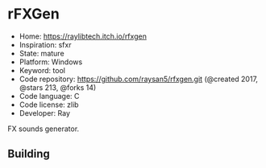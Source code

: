 # rFXGen

- Home: https://raylibtech.itch.io/rfxgen
- Inspiration: sfxr
- State: mature
- Platform: Windows
- Keyword: tool
- Code repository: https://github.com/raysan5/rfxgen.git (@created 2017, @stars 213, @forks 14)
- Code language: C
- Code license: zlib
- Developer: Ray

FX sounds generator.

## Building
